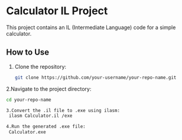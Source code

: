 # Calculator IL Project

This project contains an IL (Intermediate Language) code for a simple calculator.

## How to Use

1. Clone the repository:
   ```bash
   git clone https://github.com/your-username/your-repo-name.git

2.Navigate to the project directory:
   ```bash
   cd your-repo-name

3.Convert the .il file to .exe using ilasm:
    ilasm Calculator.il /exe

4.Run the generated .exe file:
    Calculator.exe
